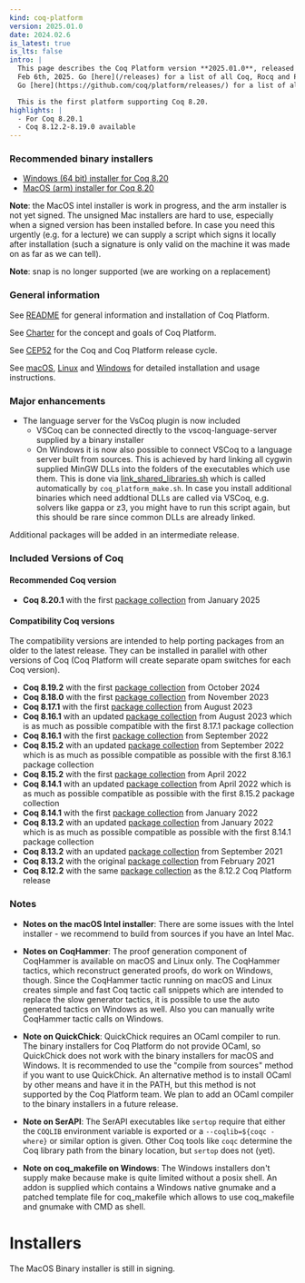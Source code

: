 ```yaml
---
kind: coq-platform
version: 2025.01.0
date: 2024.02.6
is_latest: true
is_lts: false
intro: |
  This page describes the Coq Platform version **2025.01.0**, released on
  Feb 6th, 2025. Go [here](/releases) for a list of all Coq, Rocq and Platform releases.
  Go [here](https://github.com/coq/platform/releases/) for a list of all Rocq/Coq Platform releases.

  This is the first platform supporting Coq 8.20.
highlights: |
  - For Coq 8.20.1
  - Coq 8.12.2-8.19.0 available
---
```


### Recommended binary installers

- [Windows (64 bit) installer for Coq 8.20](https://github.com/coq/platform/releases/download/2025.01.0/Coq-Platform-release-2025.01.0-version.8.20.2025.01-Windows-x86_64.exe)
- [MacOS (arm) installer for Coq 8.20](https://github.com/coq/platform/releases/download/2025.01.0/Coq-Platform-release-2025.01.0-version.8.20.2025.01-MacOS-arm64-UNSIGNED.dmg)

**Note**: the MacOS intel installer is work in progress, and the arm installer is not yet signed.
  The unsigned Mac installers are hard to use, especially when a signed version has been installed before. 
  In case you need this urgently (e.g. for a lecture) we can supply a script which signs it locally after installation (such a signature is only valid on the machine it was made on as far as we can tell). 

**Note**: snap is no longer supported (we are working on a replacement)

### General information

See [README](README.md) for general information and installation of Coq Platform.

See [Charter](charter.md) for the concept and goals of Coq Platform.

See [CEP52](https://github.com/coq/ceps/blob/master/text/052-platform-release-cycle.md) for the Coq and Coq Platform release cycle.

See [macOS](doc/README_macOS.md), [Linux](doc/README_Linux.md) and [Windows](doc/README_Windows.md) for detailed installation and usage instructions.

### Major enhancements

- The language server for the VsCoq plugin is now included
  - VSCoq can be connected directly to the vscoq-language-server supplied by a binary installer
  - On Windows it is now also possible to connect VSCoq to a language server built from sources. This is achieved by hard linking all cygwin supplied MinGW DLLs into the folders of the executables which use them.
    This is done via [link_shared_libraries.sh](https://github.com/coq/platform/blob/main/windows/link_shared_libraries.sh) which is called automatically by `coq_platform_make.sh`.
    In case you install additional binaries which need addtional DLLs are called via VSCoq, e.g. solvers like gappa or z3, you might have to run this script again, but this should be rare since common DLLs are already linked.

Additional packages will be added in an intermediate release.

### Included Versions of Coq

#### Recommended Coq version

- **Coq 8.20.1** with the first [package collection](doc/README~8.20~2025.01.md) from January 2025

#### Compatibility Coq versions

The compatibility versions are intended to help porting packages from an older to the latest release. They can be installed in parallel with other versions of Coq (Coq Platform will create separate opam switches for each Coq version).

- **Coq 8.19.2** with the first [package collection](doc/README~8.19~2024.10.md) from October 2024
- **Coq 8.18.0** with the first [package collection](doc/README~8.18~2023.11.md) from November 2023
- **Coq 8.17.1** with the first [package collection](doc/README~8.17~2023.08.md) from August 2023
- **Coq 8.16.1** with an updated [package collection](doc/README~8.16~2023.08.md) from August 2023 which is as much as possible compatible with the first 8.17.1 package collection
- **Coq 8.16.1** with the first [package collection](doc/README~8.16~2022.09.md) from September 2022
- **Coq 8.15.2** with an updated [package collection](doc/README~8.15~2022.09.md) from September 2022 which is as much as possible compatible as possible with the first 8.16.1 package collection
- **Coq 8.15.2** with the first [package collection](doc/README~8.15~2022.04.md) from April 2022
- **Coq 8.14.1** with an updated [package collection](https://github.com/coq/platform/blob/main/doc/README~8.14~2022.04.md) from April 2022 which is as much as possible compatible as possible with the first 8.15.2 package collection
- **Coq 8.14.1** with the first [package collection](https://github.com/coq/platform/blob/main/doc/README~8.14~2022.01.md) from January 2022
- **Coq 8.13.2** with an updated [package collection](doc/README~8.13~2022.01.md) from January 2022 which is as much as possible compatible as possible with the first 8.14.1 package collection
- **Coq 8.13.2** with an updated [package collection](doc/README~8.13~2021.09.md) from September 2021
- **Coq 8.13.2** with the original [package collection](doc/README~8.13~2021.02.md) from February 2021
- **Coq 8.12.2** with the same [package collection](doc/README~8.12.md) as the 8.12.2 Coq Platform release

### Notes

- __Notes on the macOS Intel installer__: There are some issues with the Intel installer - we recommend to build from sources if you have an Intel Mac.

- __Notes on CoqHammer__: The proof generation component of CoqHammer is available on macOS and Linux only. The CoqHammer tactics, which reconstruct generated proofs, do work on Windows, though. Since the CoqHammer tactic running on macOS and Linux creates simple and fast Coq tactic call snippets which are intended to replace the slow generator tactics, it is possible to use the auto generated tactics on Windows as well. Also you can manually write CoqHammer tactic calls on Windows. 

- __Note on QuickChick__: QuickChick requires an OCaml compiler to run. The binary installers for Coq Platform do not provide OCaml, so QuickChick does not work with the binary installers for macOS and Windows. It is recommended to use the "compile from sources" method if you want to use QuickChick. An alternative method is to install OCaml by other means and have it in the PATH, but this method is not supported by the Coq Platform team. We plan to add an OCaml compiler to the binary installers in a future release.

- __Note on SerAPI__: The SerAPI executables like `sertop` require that either the `COQLIB` environment variable is exported or a `--coqlib=${coqc -where}` or similar option is given. Other Coq tools like `coqc` determine the Coq library path from the binary location, but `sertop` does not (yet).

- __Note on coq_makefile on Windows__: The Windows installers don't supply make because make is quite limited without a posix shell. An addon is supplied which contains a Windows native gnumake and a patched template file for coq_makefile which allows to use coq_makefile and gnumake with CMD as shell.

# Installers

The MacOS Binary installer is still in signing.
